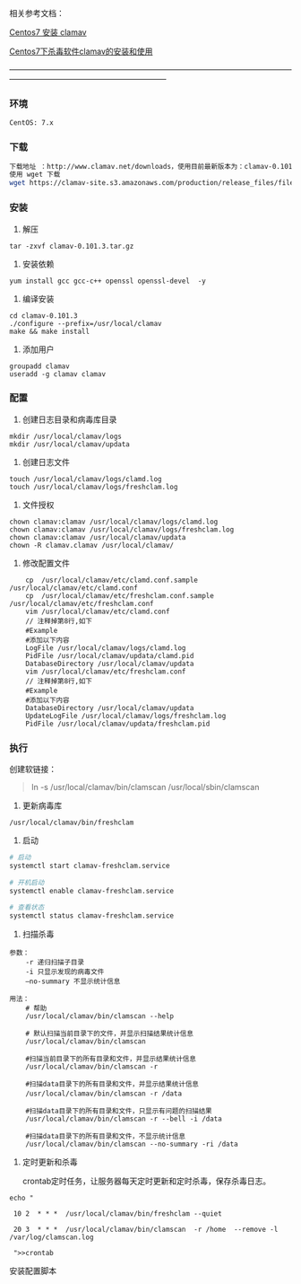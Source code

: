 相关参考文档：

[Centos7 安装 clamav](https://www.cnblogs.com/lexihc/p/11339921.html)

[Centos7下杀毒软件clamav的安装和使用](https://www.cnblogs.com/ghl1024/p/9018212.html)

————————————————————————————————————————————————————————



### 环境

```
CentOS: 7.x
```

### 下载

```bash
下载地址 ：http://www.clamav.net/downloads，使用目前最新版本为：clamav-0.101.3
使用 wget 下载
wget https://clamav-site.s3.amazonaws.com/production/release_files/files/000/000/484/original/clamav-0.101.3.tar.gz?X-Amz-Algorithm=AWS4-HMAC-SHA256&X-Amz-Credential=AKIAIY6OSGQFGUNJQ7GQ%2F20190812%2Fus-east-1%2Fs3%2Faws4_request&X-Amz-Date=20190812T053848Z&X-Amz-Expires=3600&X-Amz-SignedHeaders=host&X-Amz-Signature=965dd9d950d9337bf792a5af2b0fb009dd08fc2533f2b262504a778739439b64
```

### 安装

1. 解压

```
tar -zxvf clamav-0.101.3.tar.gz
```

1. 安装依赖

```
yum install gcc gcc-c++ openssl openssl-devel  -y
```

1. 编译安装

```
cd clamav-0.101.3
./configure --prefix=/usr/local/clamav
make && make install
```

1. 添加用户

```
groupadd clamav
useradd -g clamav clamav
```

### 配置

1. 创建日志目录和病毒库目录

```
mkdir /usr/local/clamav/logs
mkdir /usr/local/clamav/updata
```

1. 创建日志文件

```
touch /usr/local/clamav/logs/clamd.log
touch /usr/local/clamav/logs/freshclam.log
```

1. 文件授权

```
chown clamav:clamav /usr/local/clamav/logs/clamd.log
chown clamav:clamav /usr/local/clamav/logs/freshclam.log
chown clamav:clamav /usr/local/clamav/updata
chown -R clamav.clamav /usr/local/clamav/
```

1. 修改配置文件

```
    cp  /usr/local/clamav/etc/clamd.conf.sample /usr/local/clamav/etc/clamd.conf
    cp  /usr/local/clamav/etc/freshclam.conf.sample /usr/local/clamav/etc/freshclam.conf
    vim /usr/local/clamav/etc/clamd.conf
    // 注释掉第8行,如下
    #Example　　
    #添加以下内容
    LogFile /usr/local/clamav/logs/clamd.log
    PidFile /usr/local/clamav/updata/clamd.pid
    DatabaseDirectory /usr/local/clamav/updata
    vim /usr/local/clamav/etc/freshclam.conf
    // 注释掉第8行,如下
    #Example　　
    #添加以下内容
    DatabaseDirectory /usr/local/clamav/updata
    UpdateLogFile /usr/local/clamav/logs/freshclam.log
    PidFile /usr/local/clamav/updata/freshclam.pid
```

### 执行

创建软链接：

> ln -s /usr/local/clamav/bin/clamscan /usr/local/sbin/clamscan

1. 更新病毒库

```
/usr/local/clamav/bin/freshclam
```

1. 启动

```bash
# 启动
systemctl start clamav-freshclam.service    
    
# 开机启动
systemctl enable clamav-freshclam.service 
    
# 查看状态
systemctl status clamav-freshclam.service
```

1. 扫描杀毒

```
参数：
    -r 递归扫描子目录
    -i 只显示发现的病毒文件
    –no-summary 不显示统计信息

用法：
    # 帮助
    /usr/local/clamav/bin/clamscan --help     
    
    # 默认扫描当前目录下的文件，并显示扫描结果统计信息            
    /usr/local/clamav/bin/clamscan
    
    #扫描当前目录下的所有目录和文件，并显示结果统计信息
    /usr/local/clamav/bin/clamscan -r
    
    #扫描data目录下的所有目录和文件，并显示结果统计信息　                 
    /usr/local/clamav/bin/clamscan -r /data　 
    
    #扫描data目录下的所有目录和文件，只显示有问题的扫描结果            
    /usr/local/clamav/bin/clamscan -r --bell -i /data  
    
    #扫描data目录下的所有目录和文件，不显示统计信息  
    /usr/local/clamav/bin/clamscan --no-summary -ri /data
```

1. 定时更新和杀毒

   crontab定时任务，让服务器每天定时更新和定时杀毒，保存杀毒日志。

```
echo "

 10 2  * * *  /usr/local/clamav/bin/freshclam --quiet

 20 3  * * *  /usr/local/clamav/bin/clamscan  -r /home  --remove -l /var/log/clamscan.log

 ">>crontab
```

安装配置脚本